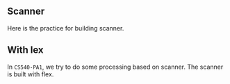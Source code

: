 ## Scanner
Here is the practice for building scanner.

## With lex
In `CS540-PA1`, we try to do some processing based on scanner. The scanner is built with flex.  
